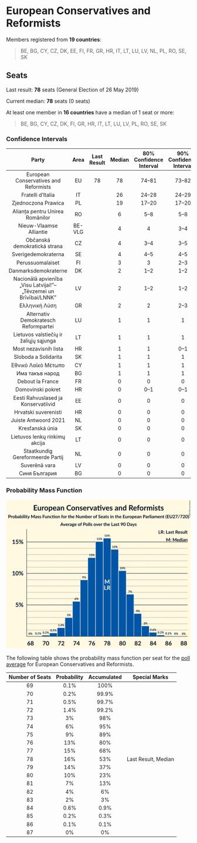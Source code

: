 # European Conservatives and Reformists

Members registered from **19 countries**:

> BE, BG, CY, CZ, DK, EE, FI, FR, GR, HR, IT, LT, LU, LV, NL, PL, RO, SE, SK

## Seats

Last result: **78** seats (General Election of 26 May 2019)

Current median: **78** seats (0 seats)

At least one member in **16 countries** have a median of 1 seat or more:

> BE, BG, CY, CZ, DK, FI, GR, HR, IT, LT, LU, LV, PL, RO, SE, SK

### Confidence Intervals

| Party | Area | Last Result | Median | 80% Confidence Interval | 90% Confidence Interval | 95% Confidence Interval | 99% Confidence Interval |
|:-----:|:----:|:-----------:|:------:|:-----------------------:|:-----------------------:|:-----------------------:|:-----------------------:|
| European Conservatives and Reformists | EU | 78 | 78 | 74–81 | 73–82 | 73–83 | 71–84 |
| Fratelli d’Italia | IT | | 26 | 24–28 | 24–29 | 23–29 | 22–30 |
| Zjednoczona Prawica | PL | | 19 | 17–20 | 17–20 | 16–20 | 16–21 |
| Alianța pentru Unirea Românilor | RO | | 6 | 5–8 | 5–8 | 5–9 | 5–9 |
| Nieuw-Vlaamse Alliantie | BE-VLG | | 4 | 4 | 3–4 | 3–4 | 3–5 |
| Občanská demokratická strana | CZ | | 4 | 3–4 | 3–5 | 3–5 | 3–5 |
| Sverigedemokraterna | SE | | 4 | 4–5 | 4–5 | 4–5 | 4–5 |
| Perussuomalaiset | FI | | 3 | 3 | 2–3 | 2–3 | 2–3 |
| Danmarksdemokraterne | DK | | 2 | 1–2 | 1–2 | 1–2 | 1–2 |
| Nacionālā apvienība „Visu Latvijai!”–„Tēvzemei un Brīvībai/LNNK” | LV | | 2 | 1–2 | 1–2 | 1–2 | 1–2 |
| Ελληνική Λύση | GR | | 2 | 2 | 2–3 | 1–3 | 1–3 |
| Alternativ Demokratesch Reformpartei | LU | | 1 | 1 | 1 | 1 | 1 |
| Lietuvos valstiečių ir žaliųjų sąjunga | LT | | 1 | 1 | 1 | 1 | 1 |
| Most nezavisnih lista | HR | | 1 | 1 | 0–1 | 0–1 | 0–1 |
| Sloboda a Solidarita | SK | | 1 | 1 | 1 | 0–1 | 0–2 |
| Εθνικό Λαϊκό Μέτωπο | CY | | 1 | 1 | 1 | 1 | 1 |
| Има такъв народ | BG | | 1 | 1 | 1 | 1 | 1 |
| Debout la France | FR | | 0 | 0 | 0 | 0 | 0 |
| Domovinski pokret | HR | | 0 | 0–1 | 0–1 | 0–1 | 0–1 |
| Eesti Rahvuslased ja Konservatiivid | EE | | 0 | 0 | 0 | 0 | 0 |
| Hrvatski suverenisti | HR | | 0 | 0 | 0 | 0 | 0 |
| Juiste Antwoord 2021 | NL | | 0 | 0 | 0 | 0 | 0 |
| Kresťanská únia | SK | | 0 | 0 | 0 | 0 | 0 |
| Lietuvos lenkų rinkimų akcija | LT | | 0 | 0 | 0 | 0 | 0 |
| Staatkundig Gereformeerde Partij | NL | | 0 | 0 | 0 | 0 | 0 |
| Suverēnā vara | LV | | 0 | 0 | 0 | 0 | 0 |
| Синя България | BG | | 0 | 0 | 0 | 0 | 0 |

### Probability Mass Function

![Graph with seats probability mass function not yet produced](average-2024-11-30-seats-pmf-europeanconservativesandreformists.png "Seats Probability Mass Function")

The following table shows the probability mass function per seat for the [poll average](average-2024-11-30.html) for European Conservatives and Reformists.

| Number of Seats | Probability | Accumulated | Special Marks |
|:---------------:|:-----------:|:-----------:|:-------------:|
| 69 | 0.1% | 100% |  |
| 70 | 0.2% | 99.9% |  |
| 71 | 0.5% | 99.7% |  |
| 72 | 1.4% | 99.2% |  |
| 73 | 3% | 98% |  |
| 74 | 6% | 95% |  |
| 75 | 9% | 89% |  |
| 76 | 13% | 80% |  |
| 77 | 15% | 68% |  |
| 78 | 16% | 53% | Last Result, Median |
| 79 | 14% | 37% |  |
| 80 | 10% | 23% |  |
| 81 | 7% | 13% |  |
| 82 | 4% | 6% |  |
| 83 | 2% | 3% |  |
| 84 | 0.6% | 0.9% |  |
| 85 | 0.2% | 0.3% |  |
| 86 | 0.1% | 0.1% |  |
| 87 | 0% | 0% |  |


